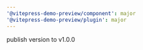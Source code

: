 ```yaml
---
'@vitepress-demo-preview/component': major
'@vitepress-demo-preview/plugin': major
---
```


publish version to v1.0.0
